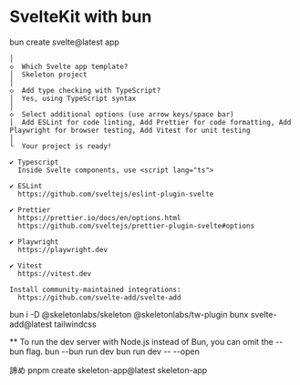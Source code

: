 # SvelteKit with bun
bun create svelte@latest app
```
│
◇  Which Svelte app template?
│  Skeleton project
│
◇  Add type checking with TypeScript?
│  Yes, using TypeScript syntax
│
◇  Select additional options (use arrow keys/space bar)
│  Add ESLint for code linting, Add Prettier for code formatting, Add Playwright for browser testing, Add Vitest for unit testing
│
└  Your project is ready!

✔ Typescript
  Inside Svelte components, use <script lang="ts">

✔ ESLint
  https://github.com/sveltejs/eslint-plugin-svelte

✔ Prettier
  https://prettier.io/docs/en/options.html
  https://github.com/sveltejs/prettier-plugin-svelte#options

✔ Playwright
  https://playwright.dev

✔ Vitest
  https://vitest.dev

Install community-maintained integrations:
  https://github.com/svelte-add/svelte-add
```


bun i -D @skeletonlabs/skeleton @skeletonlabs/tw-plugin
bunx svelte-add@latest tailwindcss

** To run the dev server with Node.js instead of Bun, you can omit the --bun flag.
bun --bun run dev
bun run dev -- --open


諦め
pnpm create skeleton-app@latest skeleton-app